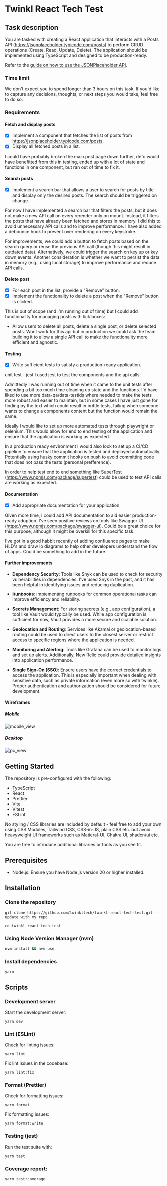 # Twinkl React Tech Test

## Task description

You are tasked with creating a React application that interacts with a Posts API (https://jsonplaceholder.typicode.com/posts) to perform CRUD operations (Create, Read, Update, Delete). The application should be implemented using TypeScript and designed to be production-ready.

Refer to the [guide on how to use the JSONPlaceholder API](https://jsonplaceholder.typicode.com/guide/).

### Time limit

We don't expect you to spend longer than 3 hours on this task. If you'd like to capture any decisions, thoughts, or next steps you would take, feel free to do so.

### Requirements

#### Fetch and display posts

- [x] Implement a component that fetches the list of posts from https://jsonplaceholder.typicode.com/posts.
- [x] Display all fetched posts in a list.

I could have probably broken the main post page down further, defo would have benefitted from this in testing, ended up with a lot of state and functions in one component, but ran out of time to fix it.

#### Search posts

- [x] Implement a search bar that allows a user to search for posts by title and display only the desired posts. The search should be triggered on change.

For now I have implemented a search bar that filters the posts, but it does not make a new API call on every rerender only on mount. Instead, it filters the posts that have already been fetched and stores in memory. I did this to avoid unnecessary API calls and to improve performance. I have also added a debounce hook to prevent over rendering on every keystroke.

For improvements, we could add a button to fetch posts based on the search query or reuse the previous API call (though this might result in outdated data). Alternatively, we could trigger the search on key up or key down events. Another consideration is whether we want to persist the data in memory (e.g., using local storage) to improve performance and reduce API calls.

#### Delete post

- [x] For each post in the list, provide a "Remove" button.
- [x] Implement the functionality to delete a post when the "Remove" button is clicked.

This is out of scope (and I'm running out of time) but I could add functionality for managing posts with tick boxes:
- Allow users to delete all posts, delete a single post, or delete selected posts. Wont work for this api but in production we could ask the team building it to allow a single API call to make the functionality more efficient and agnostic.

#### Testing

- [x] Write sufficient tests to satisfy a production-ready application.

unit test - jest 
I used jest to test the components and the api calls.

Admittedly I was running out of time when it came to the unit tests after spending a bit too much time cleaning up state and the functions. I'd have liked to use more data-qa/data-testids where needed to make the tests more robust and easier to maintain, but in some cases I have just gone for finding by the text which could result in brittle tests, failing when someone wants to change a components content but the function would remain the same. 

Ideally I would like to set up more automated tests through playwright or selenium. This would allow for end to end testing of the application and ensure that the application is working as expected.

In a production ready environment I would also look to set up a CI/CD pipeline to ensure that the application is tested and deployed automatically. Potentially using husky commit hooks on push to avoid committing code that does not pass the tests (personal prefference).

In order to help test end to end something like SuperTest (https://www.npmjs.com/package/supertest) could be used to test API calls are working as expected.

#### Documentation

- [x] Add appropriate documentation for your application.

Given more time, I could add API documentation to aid easier production-ready adoption. I've seen positive reviews on tools like Swagger UI (https://www.npmjs.com/package/swagger-ui). Could be a great choice for this purpose, although it might be overkill for this specific task.

I've got in a good habbit recently of adding confluence pages to make HLD's and draw Io diagrams to help other developers understand the flow of apps. Could be something to add in the future. 



#### Further improvements
- **Dependency Security**: Tools like Snyk can be used to check for security vulnerabilities in dependencies. I've used Snyk in the past, and it has been helpful in identifying issues and reducing duplication.

- **Runbooks**: Implementing runbooks for common operational tasks can improve efficiency and reliability.

- **Secrets Management**: For storing secrets (e.g., app configuration), a tool like Vault would typically be used. While app configuration is sufficient for now, Vault provides a more secure and scalable solution.

- **Geolocation and Routing**: Services like Akamai or geolocation-based routing could be used to direct users to the closest server or restrict access to specific regions where the application is needed.

- **Monitoring and Alerting**: Tools like Grafana can be used to monitor logs and set up alerts. Additionally, New Relic could provide detailed insights into application performance.

- **Single Sign-On (SSO)**: Ensure users have the correct credentials to access the application. This is especially important when dealing with sensitive data, such as private information (even more so with twinkle). Proper authentication and authorization should be considered for future development.

#### Wireframes

##### Mobile

![mobile_view](assets/mobile_view.png?raw=true)

##### Desktop

![pc_view](assets/pc_view.png?raw=true)

## Getting Started

The repository is pre-configured with the following:

- TypeScript
- React
- Prettier
- Vite
- Vitest
- ESLint

No styling / CSS libraries are included by default - feel free to add your own using CSS Modules, Tailwind CSS, CSS-in-JS, plain CSS etc. but avoid heavyweight UI frameworks such as Matieral-UI, Chakra UI, shadcn/ui etc.

You are free to introduce additional libraries or tools as you see fit.

## Prerequisites

- Node.js: Ensure you have Node.js version 20 or higher installed.

## Installation

### Clone the repository

```
git clone https://github.com/twinkltech/twinkl-react-tech-test.git - update with my repo
```

```
cd twinkl-react-tech-test
```

### Using Node Version Manager (nvm)

```bash
nvm install && nvm use
```

### Install dependencies

```
yarn
```

## Scripts

### Development server

Start the development server:

```
yarn dev
```

### Lint (ESLint)

Check for linting issues:

```
yarn lint
```

Fix lint issues in the codebase:

```
yarn lint:fix
```

### Format (Prettier)

Check for formatting issues:

```
yarn format
```

Fix formatting issues:

```
yarn format:write
```

### Testing (jest)

Run the test suite with:

```
yarn test
```

### Coverage report:

```
yarn test:coverage
```


